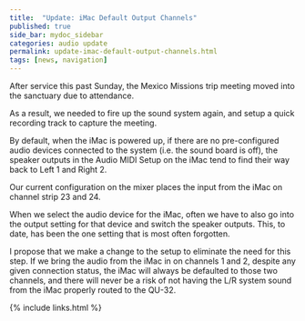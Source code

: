 ```yaml
---
title:  "Update: iMac Default Output Channels"
published: true
side_bar: mydoc_sidebar
categories: audio update
permalink: update-imac-default-output-channels.html
tags: [news, navigation]
---
```


After service this past Sunday, the Mexico Missions trip meeting moved into the sanctuary due to attendance.

As a result, we needed to fire up the sound system again, and setup a quick recording track to capture the meeting.

By default, when the iMac is powered up, if there are no pre-configured audio devices connected to the system (i.e. the sound board is off), the speaker outputs in the Audio MIDI Setup on the iMac tend to find their way back to Left 1 and Right 2.

Our current configuration on the mixer places the input from the iMac on channel strip 23 and 24.

When we select the audio device for the iMac, often we have to also go into the output setting for that device and switch the speaker outputs. This, to date, has been the one setting that is most often forgotten.

I propose that we make a change to the setup to eliminate the need for this step. If we bring the audio from the iMac in on channels 1 and 2, despite any given connection status, the iMac will always be defaulted to those two channels, and there will never be a risk of not having the L/R system sound from the iMac properly routed to the QU-32.

{% include links.html %}
